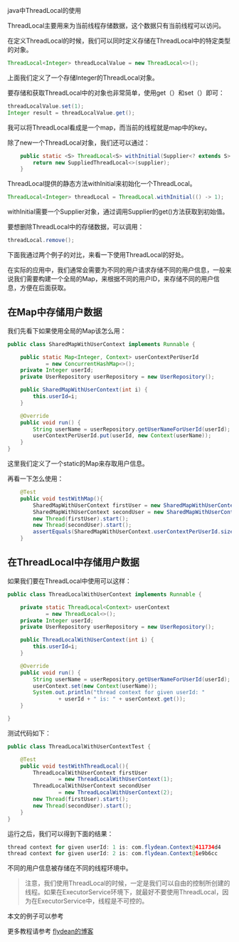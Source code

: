 java中ThreadLocal的使用

ThreadLocal主要用来为当前线程存储数据，这个数据只有当前线程可以访问。

在定义ThreadLocal的时候，我们可以同时定义存储在ThreadLocal中的特定类型的对象。

~~~java
ThreadLocal<Integer> threadLocalValue = new ThreadLocal<>();
~~~

上面我们定义了一个存储Integer的ThreadLocal对象。

要存储和获取ThreadLocal中的对象也非常简单，使用get（）和set（）即可：

~~~java
threadLocalValue.set(1);
Integer result = threadLocalValue.get();
~~~

我可以将ThreadLocal看成是一个map，而当前的线程就是map中的key。

除了new一个ThreadLocal对象，我们还可以通过：

~~~java
    public static <S> ThreadLocal<S> withInitial(Supplier<? extends S> supplier) {
        return new SuppliedThreadLocal<>(supplier);
    }
~~~

ThreadLocal提供的静态方法withInitial来初始化一个ThreadLocal。

~~~java
ThreadLocal<Integer> threadLocal = ThreadLocal.withInitial(() -> 1);
~~~

withInitial需要一个Supplier对象，通过调用Supplier的get()方法获取到初始值。

要想删除ThreadLocal中的存储数据，可以调用：

~~~java
threadLocal.remove();
~~~

下面我通过两个例子的对比，来看一下使用ThreadLocal的好处。

在实际的应用中，我们通常会需要为不同的用户请求存储不同的用户信息，一般来说我们需要构建一个全局的Map，来根据不同的用户ID，来存储不同的用户信息，方便在后面获取。

## 在Map中存储用户数据

我们先看下如果使用全局的Map该怎么用：

~~~java
public class SharedMapWithUserContext implements Runnable {

    public static Map<Integer, Context> userContextPerUserId
            = new ConcurrentHashMap<>();
    private Integer userId;
    private UserRepository userRepository = new UserRepository();

    public SharedMapWithUserContext(int i) {
        this.userId=i;
    }

    @Override
    public void run() {
        String userName = userRepository.getUserNameForUserId(userId);
        userContextPerUserId.put(userId, new Context(userName));
    }
}
~~~

这里我们定义了一个static的Map来存取用户信息。

再看一下怎么使用：

~~~java
    @Test
    public void testWithMap(){
        SharedMapWithUserContext firstUser = new SharedMapWithUserContext(1);
        SharedMapWithUserContext secondUser = new SharedMapWithUserContext(2);
        new Thread(firstUser).start();
        new Thread(secondUser).start();
        assertEquals(SharedMapWithUserContext.userContextPerUserId.size(), 2);
    }
~~~

## 在ThreadLocal中存储用户数据

如果我们要在ThreadLocal中使用可以这样：

~~~java
public class ThreadLocalWithUserContext implements Runnable {

    private static ThreadLocal<Context> userContext
            = new ThreadLocal<>();
    private Integer userId;
    private UserRepository userRepository = new UserRepository();

    public ThreadLocalWithUserContext(int i) {
        this.userId=i;
    }

    @Override
    public void run() {
        String userName = userRepository.getUserNameForUserId(userId);
        userContext.set(new Context(userName));
        System.out.println("thread context for given userId: "
                + userId + " is: " + userContext.get());
    }

}
~~~

测试代码如下：

~~~java
public class ThreadLocalWithUserContextTest {

    @Test
    public void testWithThreadLocal(){
        ThreadLocalWithUserContext firstUser
                = new ThreadLocalWithUserContext(1);
        ThreadLocalWithUserContext secondUser
                = new ThreadLocalWithUserContext(2);
        new Thread(firstUser).start();
        new Thread(secondUser).start();
    }
}
~~~

运行之后，我们可以得到下面的结果：

~~~java
thread context for given userId: 1 is: com.flydean.Context@411734d4
thread context for given userId: 2 is: com.flydean.Context@1e9b6cc
~~~

不同的用户信息被存储在不同的线程环境中。

> 注意，我们使用ThreadLocal的时候，一定是我们可以自由的控制所创建的线程。如果在ExecutorService环境下，就最好不要使用ThreadLocal，因为在ExecutorService中，线程是不可控的。

本文的例子可以参考[]()

更多教程请参考 [flydean的博客](www.flydean.com)